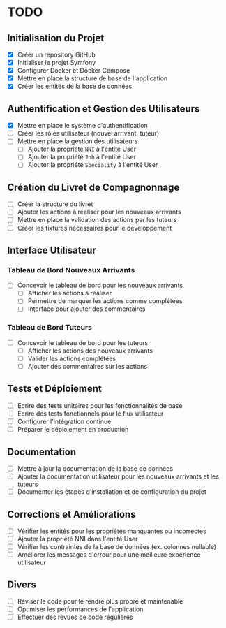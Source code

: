 # TODO

## Initialisation du Projet
- [x] Créer un repository GitHub
- [x] Initialiser le projet Symfony
- [x] Configurer Docker et Docker Compose
- [x] Mettre en place la structure de base de l'application
- [x] Créer les entités de la base de données

## Authentification et Gestion des Utilisateurs
- [x] Mettre en place le système d'authentification
- [ ] Créer les rôles utilisateur (nouvel arrivant, tuteur)
- [ ] Mettre en place la gestion des utilisateurs
    - [ ] Ajouter la propriété `NNI` à l'entité User
    - [ ] Ajouter la propriété `Job` à l'entité User
    - [ ] Ajouter la propriété `Speciality` à l'entité User

## Création du Livret de Compagnonnage
- [ ] Créer la structure du livret
- [ ] Ajouter les actions à réaliser pour les nouveaux arrivants
- [ ] Mettre en place la validation des actions par les tuteurs
- [ ] Créer les fixtures nécessaires pour le développement

## Interface Utilisateur
### Tableau de Bord Nouveaux Arrivants
- [ ] Concevoir le tableau de bord pour les nouveaux arrivants
    - [ ] Afficher les actions à réaliser
    - [ ] Permettre de marquer les actions comme complétées
    - [ ] Interface pour ajouter des commentaires

### Tableau de Bord Tuteurs
- [ ] Concevoir le tableau de bord pour les tuteurs
    - [ ] Afficher les actions des nouveaux arrivants
    - [ ] Valider les actions complétées
    - [ ] Ajouter des commentaires sur les actions

## Tests et Déploiement
- [ ] Écrire des tests unitaires pour les fonctionnalités de base
- [ ] Écrire des tests fonctionnels pour le flux utilisateur
- [ ] Configurer l'intégration continue
- [ ] Préparer le déploiement en production

## Documentation
- [ ] Mettre à jour la documentation de la base de données
- [ ] Ajouter la documentation utilisateur pour les nouveaux arrivants et les tuteurs
- [ ] Documenter les étapes d'installation et de configuration du projet

## Corrections et Améliorations
- [ ] Vérifier les entités pour les propriétés manquantes ou incorrectes
- [ ] Ajouter la propriété NNI dans l'entité User
- [ ] Vérifier les contraintes de la base de données (ex. colonnes nullable)
- [ ] Améliorer les messages d'erreur pour une meilleure expérience utilisateur

## Divers
- [ ] Réviser le code pour le rendre plus propre et maintenable
- [ ] Optimiser les performances de l'application
- [ ] Effectuer des revues de code régulières
